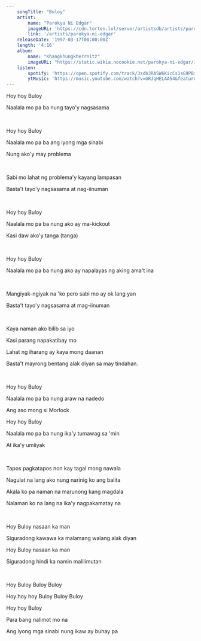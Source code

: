 ```yaml
---
    songTitle: "Buloy"
    artist: 
        name: "Parokya Ni Edgar"
        imageURL: 'https://cdn.torten.lol/server/artistsdb/artists/parokya-ni-edgar.png'
        link: '/artists/parokya-ni-edgar'
    releaseDate: '1997-03-17T00:00:00Z'
    length: '4:16'
    album:
        name: "Khangkhungkherrnitz"
        imageURL: "https://static.wikia.nocookie.net/parokya-ni-edgar/images/7/7c/Khangkhungkherrnitz_album_cover.jpg/"
    listen:
        spotify: 'https://open.spotify.com/track/3sdb3RASW6KicCs1sG9PBx?autoplay=true'
        ytMusic: 'https://music.youtube.com/watch?v=GRJqHELAA54&feature=gws_kp_track'
---
```

<p>Hoy hoy Buloy</p>
<p>Naalala mo pa ba nung tayo'y nagsasama</p>
<br>
<p>Hoy hoy Buloy</p>
<p>Naalala mo pa ba ang iyong mga sinabi</p>
<p>Nung ako'y may problema</p>
<br>
<p>Sabi mo lahat ng problema'y kayang lampasan</p>
<p>Basta't tayo'y nagsasama at nag-iinuman</p>
<br>
<p>Hoy hoy Buloy</p>
<p>Naalala mo pa ba nung ako ay ma-kickout</p>
<p>Kasi daw ako'y tanga (tanga)</p>
<br>
<p>Hoy hoy Buloy</p>
<p>Naalala mo pa ba nung ako ay napalayas ng aking ama't ina</p>
<br>
<p>Mangiyak-ngiyak na 'ko pero sabi mo ay ok lang yan</p>
<p>Basta't tayo'y nagsasama at mag-iinuman</p>
<br>
<p>Kaya naman ako bilib sa iyo</p>
<p>Kasi parang napakatibay mo</p>
<p>Lahat ng iharang ay kaya mong daanan</p>
<p>Basta't mayrong bentang alak diyan sa may tindahan.</p>
<br>
<p>Hoy hoy Buloy</p>
<p>Naalala mo pa ba nung araw na nadedo</p>
<p>Ang aso mong si Morlock</p>
<p>Hoy hoy Buloy</p>
<p>Naalala mo pa ba nung ika'y tumawag sa 'min</p>
<p>At ika'y umiiyak</p>
<br>
<p>Tapos pagkatapos non kay tagal mong nawala</p>
<p>Nagulat na lang ako nung narinig ko ang balita</p>
<p>Akala ko pa naman na marunong kang magdala</p>
<p>Nalaman ko na lang na ika'y nagpakamatay na</p>
<br>
<p>Hoy Buloy nasaan ka man</p>
<p>Siguradong kawawa ka malamang walang alak diyan</p>
<p>Hoy Buloy nasaan ka man</p>
<p>Siguradong hindi ka namin malilimutan</p>
<br>
<p>Hoy Buloy Buloy Buloy</p>
<p>Hoy hoy hoy Buloy Buloy Buloy</p>
<p>Hoy hoy Buloy</p>
<p>Para bang nalimot mo na</p>
<p>Ang iyong mga sinabi nung ikaw ay buhay pa</p>
